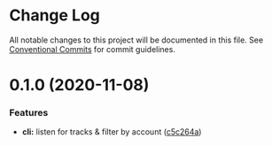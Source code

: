 # Change Log

All notable changes to this project will be documented in this file.
See [Conventional Commits](https://conventionalcommits.org) for commit guidelines.

# 0.1.0 (2020-11-08)


### Features

* **cli:** listen for tracks & filter by account ([c5c264a](https://github.com/HitkoDev/slider/commit/c5c264aa839dfd5b36bc82cbac13c7b74d0fcae6))
